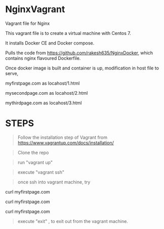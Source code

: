 # NginxVagrant
Vagrant file for Nginx

This vagrant file is to create a virtual machine with Centos 7.

It installs Docker CE and Docker compose.

Pulls the code from https://github.com/rakesh635/NginxDocker, which contains nginx flavoured Dockerfile.

Once docker image is built and container is up, modification in host file to serve,

myfirstpage.com as locahost/1.html

mysecondpage.com as locahost/2.html

mythirdpage.com as locahost/3.html

# STEPS

> Follow the installation step of Vagrant from https://www.vagrantup.com/docs/installation/

> Clone the repo 

> run "vagrant up"

> execute "vagrant ssh"

> once ssh into vagrant machine, try

  curl myfirstpage.com
  
  curl myfirstpage.com
  
  curl myfirstpage.com
  
> execute "exit" , to exit out from the vagrant machine.



